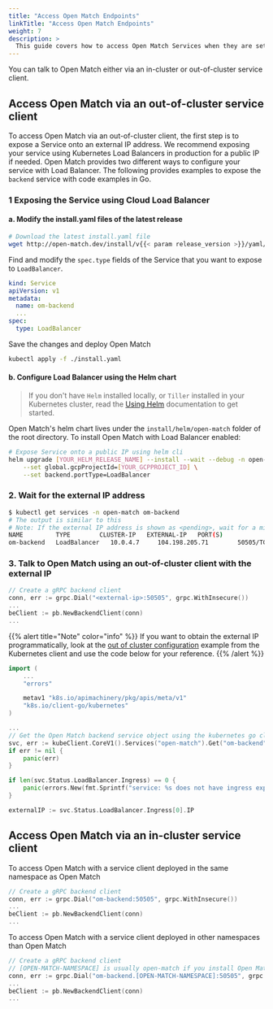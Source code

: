 ```yaml
---
title: "Access Open Match Endpoints"
linkTitle: "Access Open Match Endpoints"
weight: 7
description: >
  This guide covers how to access Open Match Services when they are set up with Cluster IP or with External IP.
---
```


You can talk to Open Match either via an in-cluster or out-of-cluster service client.

## Access Open Match via an out-of-cluster service client

To access Open Match via an out-of-cluster client, the first step is to expose a Service onto an external IP address. We recommend exposing your service using Kubernetes Load Balancers in production for a public IP if needed. Open Match provides two different ways to configure your service with Load Balancer. The following provides examples to expose the `backend` service with code examples in Go.

### 1 Exposing the Service using Cloud Load Balancer

#### a. Modify the install.yaml files of the latest release

```bash
# Download the latest install.yaml file
wget http://open-match.dev/install/v{{< param release_version >}}/yaml/01-open-match-core.yaml
```

Find and modify the `spec.type` fields of the Service that you want to expose to `LoadBalancer`.

```yaml
kind: Service
apiVersion: v1
metadata:
  name: om-backend
  ...
spec:
  type: LoadBalancer
```

Save the changes and deploy Open Match

```bash
kubectl apply -f ./install.yaml
```

#### b. Configure Load Balancer using the Helm chart

> If you don't have `Helm` installed locally, or `Tiller` installed in your Kubernetes cluster, read the [Using Helm](https://docs.helm.sh/using_helm/) documentation to get started.

Open Match's helm chart lives under the `install/helm/open-match` folder of the root directory. To install Open Match with Load Balancer enabled:

```bash
# Expose Service onto a public IP using helm cli
helm upgrade [YOUR_HELM_RELEASE_NAME] --install --wait --debug -n open-match \
    --set global.gcpProjectId=[YOUR_GCPPROJECT_ID] \
    --set backend.portType=LoadBalancer
```

### 2. Wait for the external IP address

```bash
$ kubectl get services -n open-match om-backend
# The output is similar to this
# Note: If the external IP address is shown as <pending>, wait for a minute and enter the same command again.
NAME         TYPE        CLUSTER-IP   EXTERNAL-IP   PORT(S)               AGE
om-backend   LoadBalancer   10.0.4.7     104.198.205.71        50505/TCP,51505/TCP   3h2m
```

### 3. Talk to Open Match using an out-of-cluster client with the external IP

```go
// Create a gRPC backend client
conn, err := grpc.Dial("<external-ip>:50505", grpc.WithInsecure())
...
beClient := pb.NewBackendClient(conn)
...
```

{{% alert title="Note" color="info" %}}
If you want to obtain the external IP programmatically, look at the [out of cluster configuration](https://github.com/kubernetes/client-go/tree/master/examples/out-of-cluster-client-configuration) example from the Kubernetes client and use the code below for your reference.
{{% /alert %}}

```go
import (
    ...
    "errors"

    metav1 "k8s.io/apimachinery/pkg/apis/meta/v1"
    "k8s.io/client-go/kubernetes"
)

...
// Get the Open Match backend service object using the kubernetes go client
svc, err := kubeClient.CoreV1().Services("open-match").Get("om-backend", metav1.GetOptions{})
if err != nil {
    panic(err)
}

if len(svc.Status.LoadBalancer.Ingress) == 0 {
    panic(errors.New(fmt.Sprintf("service: %s does not have ingress exposed.\n", svcName)))
}

externalIP := svc.Status.LoadBalancer.Ingress[0].IP
```

## Access Open Match via an in-cluster service client

To access Open Match with a service client deployed in the same namespace as Open Match

```go
// Create a gRPC backend client
conn, err := grpc.Dial("om-backend:50505", grpc.WithInsecure())
...
beClient := pb.NewBackendClient(conn)
...
```

To access Open Match with a service client deployed in other namespaces than Open Match

```go
// Create a gRPC backend client
// [OPEN-MATCH-NAMESPACE] is usually open-match if you install Open Match via the official yaml files.
conn, err := grpc.Dial("om-backend.[OPEN-MATCH-NAMESPACE]:50505", grpc.WithInsecure())
...
beClient := pb.NewBackendClient(conn)
...
```
